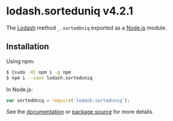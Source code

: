 # lodash.sorteduniq v4.2.1

The [Lodash](https://lodash.com/) method `_.sortedUniq` exported as a [Node.js](https://nodejs.org/) module.

## Installation

Using npm:
```bash
$ {sudo -H} npm i -g npm
$ npm i --save lodash.sorteduniq
```

In Node.js:
```js
var sortedUniq = require('lodash.sorteduniq');
```

See the [documentation](https://lodash.com/docs#sortedUniq) or [package source](https://github.com/lodash/lodash/blob/4.2.1-npm-packages/lodash.sorteduniq) for more details.
